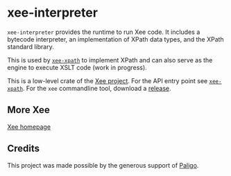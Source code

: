 # xee-interpreter

`xee-interpreter` provides the runtime to run Xee code. It includes a
bytecode interpreter, an implementation of XPath data types, and the XPath
standard library.

This is used by [`xee-xpath`](https://docs.rs/xee-xpath/latest/xee_xpath/) to
implement XPath and can also serve as the engine to execute XSLT code (work in
progress). 

This is a low-level crate of the [Xee project](https://github.com/Paligo/xee).
For the API entry point see
[`xee-xpath`](https://docs.rs/xee-xpath/latest/xee_xpath/). For the `xee`
commandline tool, download a
[release](https://github.com/Paligo/xee/releases/).


## More Xee

[Xee homepage](https://github.com/Paligo/xee)

## Credits

This project was made possible by the generous support of
[Paligo](https://paligo.net/).
